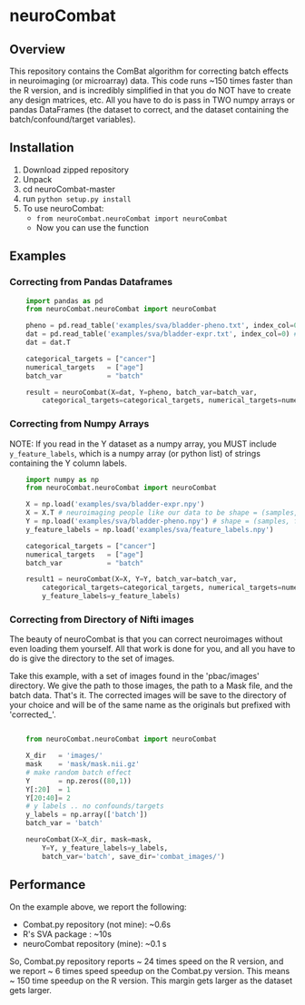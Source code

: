 # neuroCombat

## Overview
This repository contains the ComBat algorithm for correcting batch effects in neuroimaging (or microarray) data. This code runs ~150 times faster than the R version, and is incredibly simplified in that you do NOT have to create any design matrices, etc. All you have to do is pass in TWO numpy arrays or pandas DataFrames (the dataset to correct, and the dataset containing the batch/confound/target variables).

## Installation
1. Download zipped repository
2. Unpack
3. cd neuroCombat-master
4. run `python setup.py install`
5. To use neuroCombat:
	- `from neuroCombat.neuroCombat import neuroCombat`
	- Now you can use the function

## Examples

### Correcting from Pandas Dataframes
```python
	import pandas as pd
	from neuroCombat.neuroCombat import neuroCombat

	pheno = pd.read_table('examples/sva/bladder-pheno.txt', index_col=0) # Y (cognitive) data
	dat = pd.read_table('examples/sva/bladder-expr.txt', index_col=0) # X (imaging) data)
	dat = dat.T

	categorical_targets = ["cancer"]
	numerical_targets 	= ["age"]
	batch_var 			= "batch"

	result = neuroCombat(X=dat, Y=pheno, batch_var=batch_var,
		categorical_targets=categorical_targets, numerical_targets=numerical_targets)
```



### Correcting from Numpy Arrays
NOTE: If you read in the Y dataset as a numpy array, you MUST include `y_feature_labels`, which is a numpy array (or python list) of strings containing the Y column labels.

```python
	import numpy as np
	from neuroCombat.neuroCombat import neuroCombat

	X = np.load('examples/sva/bladder-expr.npy')
	X = X.T # neuroimaging people like our data to be shape = (samples, features)
	Y = np.load('examples/sva/bladder-pheno.npy') # shape = (samples, features)
	y_feature_labels = np.load('examples/sva/feature_labels.npy')

	categorical_targets = ["cancer"]
	numerical_targets 	= ["age"]
	batch_var 			= "batch"

	result1 = neuroCombat(X=X, Y=Y, batch_var=batch_var,
		categorical_targets=categorical_targets, numerical_targets=numerical_targets,
		y_feature_labels=y_feature_labels)
```

### Correcting from Directory of Nifti images
The beauty of neuroCombat is that you can correct neuroimages without even loading them yourself. All that work is done for you, and all you have to do is give the directory to the set of images.

Take this example, with a set of images found in the 'pbac/images' directory. We give the path to those images, the path to a Mask file, and the batch data. That's it. The corrected images will be save to the directory of your choice and will be of the same name as the originals but prefixed with 'corrected_'.

```python

	from neuroCombat.neuroCombat import neuroCombat

	X_dir 	= 'images/'
	mask 	= 'mask/mask.nii.gz'
	# make random batch effect
	Y 		= np.zeros((80,1))
	Y[:20] 	= 1
	Y[20:40]= 2
	# y labels .. no confounds/targets
	y_labels = np.array(['batch'])
	batch_var = 'batch'

	neuroCombat(X=X_dir, mask=mask,
		Y=Y, y_feature_labels=y_labels,
		batch_var='batch', save_dir='combat_images/')
```

## Performance
On the example above, we report the following:

- Combat.py repository (not mine): ~0.6s
- R's SVA package : ~10s
- neuroCombat repository (mine): ~0.1 s

So, Combat.py repository reports ~ 24 times speed on the R version, and we report ~ 6 times speed speedup on the Combat.py version. This means ~ 150 time speedup on the R version. This margin gets larger as the dataset gets larger.